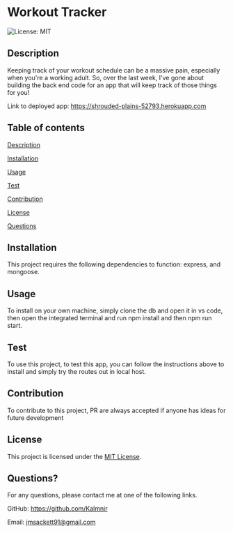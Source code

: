 # Workout Tracker

  ![License: MIT](https://img.shields.io/badge/License-MIT-yellow.svg)
  
## Description
  Keeping track of your workout schedule can be a massive pain, especially when you're a working adult.  So, over the last week, I've gone about building the back end code for an app that will keep track of those things for you!

  Link to deployed app: https://shrouded-plains-52793.herokuapp.com
  
## Table of contents


[Description](#description)

[Installation](#installation)

[Usage](#usage)

[Test](#test)

[Contribution](#contribution)

[License](#license)

[Questions](#questions)
  
## Installation
  This project requires the following dependencies to function: express, and mongoose.
  
## Usage
  To install on your own machine, simply clone the db and open it in vs code, then open the integrated terminal and run npm install and then npm run start.
  
## Test
  To use this project, to test this app, you can follow the instructions above to install and simply try the routes out in local host.
  
## Contribution
  To contribute to this project, PR are always accepted if anyone has ideas for future development
  
## License
  This project is licensed under the [MIT License](https://opensource.org/licenses/MIT).

## Questions?
  For any questions, please contact me at one of the following links.

  GitHub: https://github.com/Kalmnir
  
Email: jmsackett91@gmail.com


